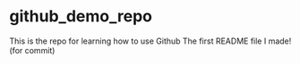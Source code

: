 # github_demo_repo
This is the repo for learning how to use Github
The first README file I made! (for commit)
